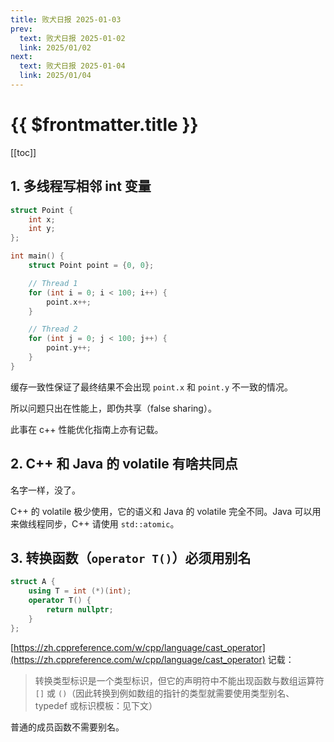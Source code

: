 ```yaml
---
title: 败犬日报 2025-01-03
prev:
  text: 败犬日报 2025-01-02
  link: 2025/01/02
next:
  text: 败犬日报 2025-01-04
  link: 2025/01/04
---
```


# {{ $frontmatter.title }}

[[toc]]

## 1. 多线程写相邻 int 变量

```cpp
struct Point {
    int x;
    int y;
};

int main() {
    struct Point point = {0, 0};

    // Thread 1
    for (int i = 0; i < 100; i++) {
        point.x++;
    }

    // Thread 2
    for (int j = 0; j < 100; j++) {
        point.y++;
    }
}
```

缓存一致性保证了最终结果不会出现 `point.x` 和 `point.y` 不一致的情况。

所以问题只出在性能上，即伪共享（false sharing）。

此事在 c++ 性能优化指南上亦有记载。

## 2. C++ 和 Java 的 volatile 有啥共同点

名字一样，没了。

C++ 的 volatile 极少使用，它的语义和 Java 的 volatile 完全不同。Java 可以用来做线程同步，C++ 请使用 `std::atomic`。

## 3. 转换函数（`operator T()`）必须用别名

```cpp
struct A {
    using T = int (*)(int);
    operator T() {
        return nullptr;
    }
};
```

[https://zh.cppreference.com/w/cpp/language/cast_operator](https://zh.cppreference.com/w/cpp/language/cast_operator) 记载：

> 转换类型标识是一个类型标识，但它的声明符中不能出现函数与数组运算符 `[]` 或 `()`（因此转换到例如数组的指针的类型就需要使用类型别名、typedef 或标识模板：见下文）

普通的成员函数不需要别名。

